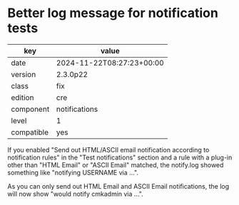 [//]: # (werk v2)
# Better log message for notification tests

key        | value
---------- | ---
date       | 2024-11-22T08:27:23+00:00
version    | 2.3.0p22
class      | fix
edition    | cre
component  | notifications
level      | 1
compatible | yes

If you enabled "Send out HTML/ASCII email notification according to
notification rules" in the "Test notifications" section and a rule with a
plug-in other than "HTML Email" or "ASCII Email" matched, the notify.log showed
something like "notifying USERNAME via ...".

As you can only send out HTML Email and ASCII Email notifications, the log will
now show "would notify cmkadmin via ...".
